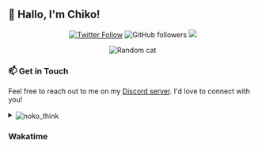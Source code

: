 ## 👋 Hallo, I'm Chiko!

<div align="center">

[![Twitter Follow](https://img.shields.io/twitter/follow/chikoxq?label=Follow)](https://twitter.com/intent/follow?screen_name=chikoxq)
![GitHub followers](https://img.shields.io/github/followers/chikof?label=Follow&style=social)
![](https://komarev.com/ghpvc/?username=chikof&color=blue)

</div>

<a href="https://cataas.com">
<img src="https://cataas.com/cat?type=square" align="right" width="300"alt="Random cat">
</a>

<div><picture><img src="https://raw.githubusercontent.com/carbon-language/carbon-lang/refs/heads/trunk/docs/images/bumper.png" alt=""></picture></div>

### 📫 Get in Touch
Feel free to reach out to me on my [Discord server](https://discord.gg/sejc7TnX6N). I'd love to connect with you!

<details>
<summary>
<img src="https://cdn3.emoji.gg/emojis/64203-noko-think.png" width="35px" height="35px" alt="noko_think" align="center">

### Wakatime
</summary>

<!--START_SECTION:waka-->
![Code Time](http://img.shields.io/badge/Code%20Time-2%2C356%20hrs%2022%20mins-blue)

![Profile Views](http://img.shields.io/badge/Profile%20Views-0-blue)

![Lines of code](https://img.shields.io/badge/From%20Hello%20World%20I%27ve%20Written-9.5%20million%20lines%20of%20code-blue)

**🐱 My GitHub Data** 

> 📦 104.9 kB Used in GitHub's Storage 
 > 
> 🏆 315 Contributions in the Year 2025
 > 
> 💼 Opted to Hire
 > 
> 📜 40 Public Repositories 
 > 
> 🔑 33 Private Repositories 
 > 
**I'm a Night 🦉** 

```text
🌞 Morning                927 commits         █░░░░░░░░░░░░░░░░░░░░░░░░   05.16 % 
🌆 Daytime                5656 commits        ████████░░░░░░░░░░░░░░░░░   31.46 % 
🌃 Evening                8471 commits        ████████████░░░░░░░░░░░░░   47.12 % 
🌙 Night                  2922 commits        ████░░░░░░░░░░░░░░░░░░░░░   16.26 % 
```
📅 **I'm Most Productive on Sunday** 

```text
Monday                   2083 commits        ███░░░░░░░░░░░░░░░░░░░░░░   11.59 % 
Tuesday                  1265 commits        ██░░░░░░░░░░░░░░░░░░░░░░░   07.04 % 
Wednesday                2493 commits        ███░░░░░░░░░░░░░░░░░░░░░░   13.87 % 
Thursday                 2600 commits        ████░░░░░░░░░░░░░░░░░░░░░   14.46 % 
Friday                   3369 commits        █████░░░░░░░░░░░░░░░░░░░░   18.74 % 
Saturday                 2389 commits        ███░░░░░░░░░░░░░░░░░░░░░░   13.29 % 
Sunday                   3777 commits        █████░░░░░░░░░░░░░░░░░░░░   21.01 % 
```


📊 **This Week I Spent My Time On** 

```text
🕑︎ Time Zone: Europe/London

💬 Programming Languages: 
Svelte                   4 hrs 25 mins       ██████████████░░░░░░░░░░░   56.13 % 
JSON                     1 hr 1 min          ███░░░░░░░░░░░░░░░░░░░░░░   12.89 % 
TypeScript               52 mins             ███░░░░░░░░░░░░░░░░░░░░░░   11.17 % 
Nix                      40 mins             ██░░░░░░░░░░░░░░░░░░░░░░░   08.49 % 
CSS                      12 mins             █░░░░░░░░░░░░░░░░░░░░░░░░   02.73 % 

🔥 Editors: 
Neovim                   7 hrs 53 mins       █████████████████████████   100.00 % 

💻 Operating System: 
Linux                    7 hrs 53 mins       █████████████████████████   100.00 % 
```

**I Mostly Code in TypeScript** 

```text
TypeScript               32 repos            ██████████░░░░░░░░░░░░░░░   40.00 % 
Rust                     29 repos            █████████░░░░░░░░░░░░░░░░   36.25 % 
Nix                      6 repos             ██░░░░░░░░░░░░░░░░░░░░░░░   07.50 % 
Lua                      3 repos             █░░░░░░░░░░░░░░░░░░░░░░░░   03.75 % 
CSS                      1 repo              ░░░░░░░░░░░░░░░░░░░░░░░░░   01.25 % 
```




 Last Updated on 18/06/2025 01:11:08 UTC
<!--END_SECTION:waka-->

</details>

<!--
<p align="center">
     <a href="https://discord.gg/HhybNhchcC"><img src="https://invidget.switchblade.xyz/sejc7TnX6N" align="center" ><a>
</p> 
-->
